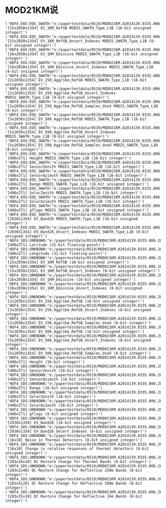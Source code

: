 # MOD21KM说
    ('HDF4_EOS:EOS_SWATH:"e:/papertestdata/0519/MOD021KM.A2014139.0335.006.2014225054811.hdf":MODIS_SWATH_Type_L1B:EV_1KM_RefSB', '[15x2030x1354] EV_1KM_RefSB MODIS_SWATH_Type_L1B (16-bit unsigned integer)')
    ('HDF4_EOS:EOS_SWATH:"e:/papertestdata/0519/MOD021KM.A2014139.0335.006.2014225054811.hdf":MODIS_SWATH_Type_L1B:EV_1KM_RefSB_Uncert_Indexes', '[15x2030x1354] EV_1KM_RefSB_Uncert_Indexes MODIS_SWATH_Type_L1B (8-bit unsigned integer)')
    ('HDF4_EOS:EOS_SWATH:"e:/papertestdata/0519/MOD021KM.A2014139.0335.006.2014225054811.hdf":MODIS_SWATH_Type_L1B:EV_1KM_Emissive', '[16x2030x1354] EV_1KM_Emissive MODIS_SWATH_Type_L1B (16-bit unsigned integer)')
    ('HDF4_EOS:EOS_SWATH:"e:/papertestdata/0519/MOD021KM.A2014139.0335.006.2014225054811.hdf":MODIS_SWATH_Type_L1B:EV_1KM_Emissive_Uncert_Indexes', '[16x2030x1354] EV_1KM_Emissive_Uncert_Indexes MODIS_SWATH_Type_L1B (8-bit unsigned integer)')
    ('HDF4_EOS:EOS_SWATH:"e:/papertestdata/0519/MOD021KM.A2014139.0335.006.2014225054811.hdf":MODIS_SWATH_Type_L1B:EV_250_Aggr1km_RefSB', '[2x2030x1354] EV_250_Aggr1km_RefSB MODIS_SWATH_Type_L1B (16-bit unsigned integer)')
    ('HDF4_EOS:EOS_SWATH:"e:/papertestdata/0519/MOD021KM.A2014139.0335.006.2014225054811.hdf":MODIS_SWATH_Type_L1B:EV_250_Aggr1km_RefSB_Uncert_Indexes', '[2x2030x1354] EV_250_Aggr1km_RefSB_Uncert_Indexes MODIS_SWATH_Type_L1B (8-bit unsigned integer)')
    ('HDF4_EOS:EOS_SWATH:"e:/papertestdata/0519/MOD021KM.A2014139.0335.006.2014225054811.hdf":MODIS_SWATH_Type_L1B:EV_250_Aggr1km_RefSB_Samples_Used', '[2x2030x1354] EV_250_Aggr1km_RefSB_Samples_Used MODIS_SWATH_Type_L1B (8-bit integer)')
    ('HDF4_EOS:EOS_SWATH:"e:/papertestdata/0519/MOD021KM.A2014139.0335.006.2014225054811.hdf":MODIS_SWATH_Type_L1B:EV_500_Aggr1km_RefSB', '[5x2030x1354] EV_500_Aggr1km_RefSB MODIS_SWATH_Type_L1B (16-bit unsigned integer)')
    ('HDF4_EOS:EOS_SWATH:"e:/papertestdata/0519/MOD021KM.A2014139.0335.006.2014225054811.hdf":MODIS_SWATH_Type_L1B:EV_500_Aggr1km_RefSB_Uncert_Indexes', '[5x2030x1354] EV_500_Aggr1km_RefSB_Uncert_Indexes MODIS_SWATH_Type_L1B (8-bit unsigned integer)')
    ('HDF4_EOS:EOS_SWATH:"e:/papertestdata/0519/MOD021KM.A2014139.0335.006.2014225054811.hdf":MODIS_SWATH_Type_L1B:EV_500_Aggr1km_RefSB_Samples_Used', '[5x2030x1354] EV_500_Aggr1km_RefSB_Samples_Used MODIS_SWATH_Type_L1B (8-bit integer)')
    ('HDF4_EOS:EOS_SWATH:"e:/papertestdata/0519/MOD021KM.A2014139.0335.006.2014225054811.hdf":MODIS_SWATH_Type_L1B:Height', '[406x271] Height MODIS_SWATH_Type_L1B (16-bit integer)')
    ('HDF4_EOS:EOS_SWATH:"e:/papertestdata/0519/MOD021KM.A2014139.0335.006.2014225054811.hdf":MODIS_SWATH_Type_L1B:SensorZenith', '[406x271] SensorZenith MODIS_SWATH_Type_L1B (16-bit integer)')
    ('HDF4_EOS:EOS_SWATH:"e:/papertestdata/0519/MOD021KM.A2014139.0335.006.2014225054811.hdf":MODIS_SWATH_Type_L1B:SensorAzimuth', '[406x271] SensorAzimuth MODIS_SWATH_Type_L1B (16-bit integer)')
    ('HDF4_EOS:EOS_SWATH:"e:/papertestdata/0519/MOD021KM.A2014139.0335.006.2014225054811.hdf":MODIS_SWATH_Type_L1B:Range', '[406x271] Range MODIS_SWATH_Type_L1B (16-bit unsigned integer)')
    ('HDF4_EOS:EOS_SWATH:"e:/papertestdata/0519/MOD021KM.A2014139.0335.006.2014225054811.hdf":MODIS_SWATH_Type_L1B:SolarZenith', '[406x271] SolarZenith MODIS_SWATH_Type_L1B (16-bit integer)')
    ('HDF4_EOS:EOS_SWATH:"e:/papertestdata/0519/MOD021KM.A2014139.0335.006.2014225054811.hdf":MODIS_SWATH_Type_L1B:SolarAzimuth', '[406x271] SolarAzimuth MODIS_SWATH_Type_L1B (16-bit integer)')
    ('HDF4_EOS:EOS_SWATH:"e:/papertestdata/0519/MOD021KM.A2014139.0335.006.2014225054811.hdf":MODIS_SWATH_Type_L1B:gflags', '[406x271] gflags MODIS_SWATH_Type_L1B (8-bit unsigned integer)')
    ('HDF4_EOS:EOS_SWATH:"e:/papertestdata/0519/MOD021KM.A2014139.0335.006.2014225054811.hdf":MODIS_SWATH_Type_L1B:EV_Band26', '[2030x1354] EV_Band26 MODIS_SWATH_Type_L1B (16-bit unsigned integer)')
    ('HDF4_EOS:EOS_SWATH:"e:/papertestdata/0519/MOD021KM.A2014139.0335.006.2014225054811.hdf":MODIS_SWATH_Type_L1B:EV_Band26_Uncert_Indexes', '[2030x1354] EV_Band26_Uncert_Indexes MODIS_SWATH_Type_L1B (8-bit unsigned integer)')
    ('HDF4_SDS:UNKNOWN:"e:/papertestdata/0519/MOD021KM.A2014139.0335.006.2014225054811.hdf":0', '[406x271] Latitude (32-bit floating-point)')
    ('HDF4_SDS:UNKNOWN:"e:/papertestdata/0519/MOD021KM.A2014139.0335.006.2014225054811.hdf":1', '[406x271] Longitude (32-bit floating-point)')
    ('HDF4_SDS:UNKNOWN:"e:/papertestdata/0519/MOD021KM.A2014139.0335.006.2014225054811.hdf":2', '[15x2030x1354] EV_1KM_RefSB (16-bit unsigned integer)')
    ('HDF4_SDS:UNKNOWN:"e:/papertestdata/0519/MOD021KM.A2014139.0335.006.2014225054811.hdf":3', '[15x2030x1354] EV_1KM_RefSB_Uncert_Indexes (8-bit unsigned integer)')
    ('HDF4_SDS:UNKNOWN:"e:/papertestdata/0519/MOD021KM.A2014139.0335.006.2014225054811.hdf":4', '[16x2030x1354] EV_1KM_Emissive (16-bit unsigned integer)')
    ('HDF4_SDS:UNKNOWN:"e:/papertestdata/0519/MOD021KM.A2014139.0335.006.2014225054811.hdf":5', '[16x2030x1354] EV_1KM_Emissive_Uncert_Indexes (8-bit unsigned integer)')
    ('HDF4_SDS:UNKNOWN:"e:/papertestdata/0519/MOD021KM.A2014139.0335.006.2014225054811.hdf":6', '[2x2030x1354] EV_250_Aggr1km_RefSB (16-bit unsigned integer)')
    ('HDF4_SDS:UNKNOWN:"e:/papertestdata/0519/MOD021KM.A2014139.0335.006.2014225054811.hdf":7', '[2x2030x1354] EV_250_Aggr1km_RefSB_Uncert_Indexes (8-bit unsigned integer)')
    ('HDF4_SDS:UNKNOWN:"e:/papertestdata/0519/MOD021KM.A2014139.0335.006.2014225054811.hdf":8', '[2x2030x1354] EV_250_Aggr1km_RefSB_Samples_Used (8-bit integer)')
    ('HDF4_SDS:UNKNOWN:"e:/papertestdata/0519/MOD021KM.A2014139.0335.006.2014225054811.hdf":9', '[5x2030x1354] EV_500_Aggr1km_RefSB (16-bit unsigned integer)')
    ('HDF4_SDS:UNKNOWN:"e:/papertestdata/0519/MOD021KM.A2014139.0335.006.2014225054811.hdf":10', '[5x2030x1354] EV_500_Aggr1km_RefSB_Uncert_Indexes (8-bit unsigned integer)')
    ('HDF4_SDS:UNKNOWN:"e:/papertestdata/0519/MOD021KM.A2014139.0335.006.2014225054811.hdf":11', '[5x2030x1354] EV_500_Aggr1km_RefSB_Samples_Used (8-bit integer)')
    ('HDF4_SDS:UNKNOWN:"e:/papertestdata/0519/MOD021KM.A2014139.0335.006.2014225054811.hdf":12', '[406x271] Height (16-bit integer)')
    ('HDF4_SDS:UNKNOWN:"e:/papertestdata/0519/MOD021KM.A2014139.0335.006.2014225054811.hdf":13', '[406x271] SensorZenith (16-bit integer)')
    ('HDF4_SDS:UNKNOWN:"e:/papertestdata/0519/MOD021KM.A2014139.0335.006.2014225054811.hdf":14', '[406x271] SensorAzimuth (16-bit integer)')
    ('HDF4_SDS:UNKNOWN:"e:/papertestdata/0519/MOD021KM.A2014139.0335.006.2014225054811.hdf":15', '[406x271] Range (16-bit unsigned integer)')
    ('HDF4_SDS:UNKNOWN:"e:/papertestdata/0519/MOD021KM.A2014139.0335.006.2014225054811.hdf":16', '[406x271] SolarZenith (16-bit integer)')
    ('HDF4_SDS:UNKNOWN:"e:/papertestdata/0519/MOD021KM.A2014139.0335.006.2014225054811.hdf":17', '[406x271] SolarAzimuth (16-bit integer)')
    ('HDF4_SDS:UNKNOWN:"e:/papertestdata/0519/MOD021KM.A2014139.0335.006.2014225054811.hdf":18', '[406x271] gflags (8-bit unsigned integer)')
    ('HDF4_SDS:UNKNOWN:"e:/papertestdata/0519/MOD021KM.A2014139.0335.006.2014225054811.hdf":19', '[2030x1354] EV_Band26 (16-bit unsigned integer)')
    ('HDF4_SDS:UNKNOWN:"e:/papertestdata/0519/MOD021KM.A2014139.0335.006.2014225054811.hdf":20', '[2030x1354] EV_Band26_Uncert_Indexes (8-bit unsigned integer)')
    ('HDF4_SDS:UNKNOWN:"e:/papertestdata/0519/MOD021KM.A2014139.0335.006.2014225054811.hdf":25', '[16x10] Noise in Thermal Detectors (8-bit unsigned integer)')
    ('HDF4_SDS:UNKNOWN:"e:/papertestdata/0519/MOD021KM.A2014139.0335.006.2014225054811.hdf":26', '[16x10] Change in relative responses of thermal detectors (8-bit unsigned integer)')
    ('HDF4_SDS:UNKNOWN:"e:/papertestdata/0519/MOD021KM.A2014139.0335.006.2014225054811.hdf":27', '[203x16x10] DC Restore Change for Thermal Bands (8-bit integer)')
    ('HDF4_SDS:UNKNOWN:"e:/papertestdata/0519/MOD021KM.A2014139.0335.006.2014225054811.hdf":28', '[203x2x40] DC Restore Change for Reflective 250m Bands (8-bit integer)')
    ('HDF4_SDS:UNKNOWN:"e:/papertestdata/0519/MOD021KM.A2014139.0335.006.2014225054811.hdf":29', '[203x5x20] DC Restore Change for Reflective 500m Bands (8-bit integer)')
    ('HDF4_SDS:UNKNOWN:"e:/papertestdata/0519/MOD021KM.A2014139.0335.006.2014225054811.hdf":30', '[203x15x10] DC Restore Change for Reflective 1km Bands (8-bit integer)')

